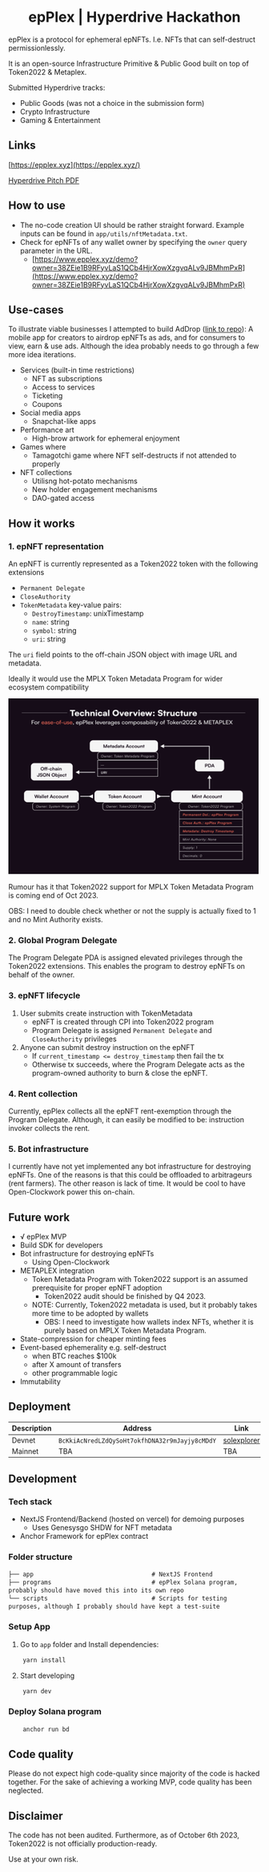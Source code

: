 <h1 align="center">epPlex | Hyperdrive Hackathon</h1>

epPlex is a protocol for ephemeral epNFTs.
I.e. NFTs that can self-destruct permissionlessly.

It is an open-source Infrastructure Primitive & Public Good built on top of Token2022 & Metaplex.

Submitted Hyperdrive tracks:
- Public Goods (was not a choice in the submission form)
- Crypto Infrastructure
- Gaming & Entertainment


## Links
[https://epplex.xyz](https://epplex.xyz/)

[Hyperdrive Pitch PDF](https://epplex.xyz/HyperdrivePitch.pdf)


## How to use
- The no-code creation UI should be rather straight forward. Example inputs can be found in `app/utils/nftMetadata.txt`.
- Check for epNFTs of any wallet owner by specifying the `owner` query parameter in the URL.
  - [https://www.epplex.xyz/demo?owner=38ZEie1B9RFyvLaS1QCb4HjrXowXzgvqALv9JBMhmPxR](https://www.epplex.xyz/demo?owner=38ZEie1B9RFyvLaS1QCb4HjrXowXzgvqALv9JBMhmPxR)


## Use-cases
To illustrate viable businesses I attempted to build AdDrop ([link to repo](https://github.com/epPlex/AdDrop)):
A mobile app for creators to airdrop epNFTs as ads, and for consumers to view, earn & use ads.
Although the idea probably needs to go through a few more idea iterations.

- Services (built-in time restrictions)
  - NFT as subscriptions
  - Access to services
  - Ticketing
  - Coupons
- Social media apps
  - Snapchat-like apps
- Performance art
  - High-brow artwork for ephemeral enjoyment
- Games where
  - Tamagotchi game where NFT self-destructs if not attended to properly
- NFT collections
  - Utilisng hot-potato mechanisms
  - New holder engagement mechanisms
  - DAO-gated access

## How it works

### 1. epNFT representation
An epNFT is currently represented as a Token2022 token with the following extensions
- `Permanent Delegate`
- `CloseAuthority`
- `TokenMetadata` key-value pairs:
    - `DestroyTimestamp`: unixTimestamp
    - `name`: string
    - `symbol`: string
    - `uri`: string

The `uri` field points to the off-chain JSON object with image URL and metadata.

Ideally it would use the MPLX Token Metadata Program for wider ecosystem compatibility

<img src="gitImages/TechnicalOverviewStructure.png" width="500" height="350">

Rumour has it that Token2022 support for MPLX Token Metadata Program is coming end of Oct 2023.

OBS: I need to double check whether or not the supply is actually fixed to 1 and no Mint Authority exists.

### 2. Global Program Delegate
The Program Delegate PDA is assigned elevated privileges through the Token2022 extensions.
This enables the program to destroy epNFTs on behalf of the owner.

### 3. epNFT lifecycle
1. User submits create instruction with TokenMetadata
   - epNFT is created through CPI into Token2022 program
   - Program Delegate is assigned `Permanent Delegate` and `CloseAuthority` privileges
2. Anyone can submit destroy instruction on the epNFT
   - If `current_timestamp <= destroy_timestamp` then fail the tx
   - Otherwise tx succeeds, where the Program Delegate acts as the program-owned authority to burn & close the epNFT.

### 4. Rent collection
Currently, epPlex collects all the epNFT rent-exemption through the Program Delegate.
Although, it can easily be modified to be: instruction invoker collects the rent.

### 5. Bot infrastructure
I currently have not yet implemented any bot infrastructure for destroying epNFTs.
One of the reasons is that this could be offloaded to arbitrageurs (rent farmers). The other reason is lack of time.
It would be cool to have Open-Clockwork power this on-chain.

## Future work
- √ epPlex MVP
- Build SDK for developers
- Bot infrastructure for destroying epNFTs
    - Using Open-Clockwork
- METAPLEX integration
    - Token Metadata Program with Token2022 support is an assumed prerequisite for proper epNFT adoption
        - Token2022 audit should be finished by Q4 2023.
    - NOTE: Currently, Token2022 metadata is used, but it probably takes more time to be adopted by wallets
        - OBS: I need to investigate how wallets index NFTs, whether it is purely based on MPLX Token Metadata Program.
- State-compression for cheaper minting fees
- Event-based ephemerality e.g. self-destruct
    - when BTC reaches $100k
    - after X amount of transfers
    - other programmable logic
- Immutability


## Deployment

| Description | Address                                       | Link                                                                                                           |
|-------------|-----------------------------------------------|----------------------------------------------------------------------------------------------------------------|
| Devnet      | `BcKkiAcNredLZdQySoHt7okfhDNA32r9mJayjy8cMDdY` | [solexplorer](https://explorer.solana.com/address/BcKkiAcNredLZdQySoHt7okfhDNA32r9mJayjy8cMDdY?cluster=devnet) |
| Mainnet     | TBA                                           | TBA                                                                                                            |




## Development

### Tech stack
- NextJS Frontend/Backend (hosted on vercel) for demoing purposes
  - Uses Genesysgo SHDW for NFT metadata
- Anchor Framework for epPlex contract

### Folder structure
    ├── app                                 # NextJS Frontend
    ├── programs                            # epPlex Solana program, probably should have moved this into its own repo
    └── scripts                             # Scripts for testing purposes, although I probably should have kept a test-suite

### Setup App

1. Go to `app` folder and Install dependencies:
```bash
    yarn install
```
2. Start developing
```bash
    yarn dev
```


### Deploy Solana program
```bash
    anchor run bd
```



## Code quality
Please do not expect high code-quality since majority of the code is hacked together. For the sake of achieving a working MVP, code quality has been neglected.

## Disclaimer
The code has not been audited. Furthermore, as of October 6th 2023, Token2022 is not officially production-ready.

Use at your own risk.


